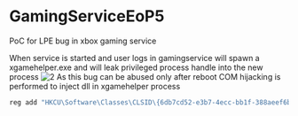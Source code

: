# GamingServiceEoP5
PoC for LPE bug in xbox gaming service

When service is started and user logs in gamingservice will spawn a xgamehelper.exe and will leak privileged process handle into the new process 
![2](https://github.com/Wh04m1001/GamingServiceEoP5/assets/44291883/dfcfc1a2-6086-4f77-95dd-3c66fc4e9e0f)
As this bug can be abused only after reboot COM hijacking is performed to inject dll in xgamehelper process

```powershell
reg add "HKCU\Software\Classes\CLSID\{6db7cd52-e3b7-4ecc-bb1f-388aeef6bb50}\InprocServer32" /ve /t REG_SZ /d "c:\exploit\dll1.dll" /f

```

